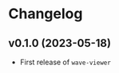 # Changelog

<!--next-version-placeholder-->

## v0.1.0 (2023-05-18)

- First release of `wave-viewer`